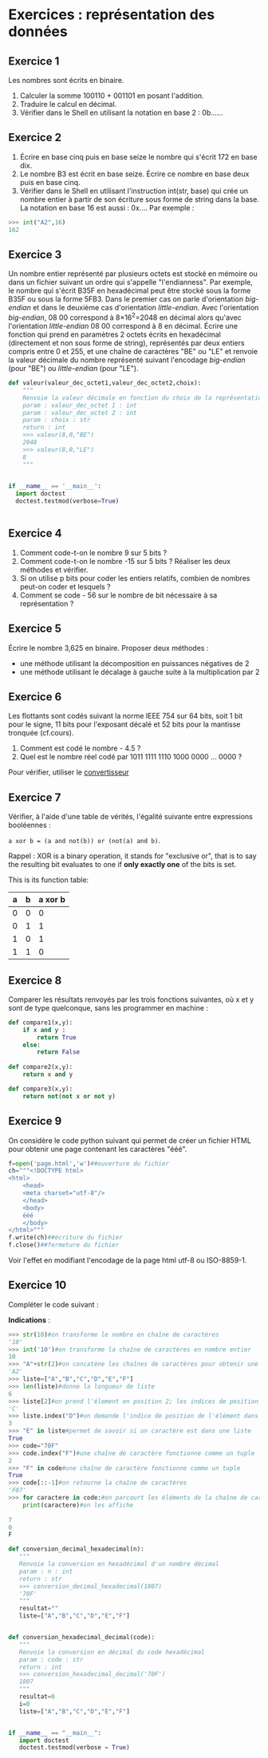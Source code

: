 # Exercices : représentation des données 

## Exercice 1

Les nombres sont écrits en binaire.
1. Calculer la somme 100110 + 001101 en posant l'addition.
2. Traduire le calcul en décimal.
3. Vérifier dans le Shell en utilisant la notation en base 2 : 0b......

## Exercice 2

1. Écrire en base cinq puis en base seize le nombre qui s'écrit 172 en base dix.
2. Le nombre B3 est écrit en base seize. Écrire ce nombre en base deux puis en base cinq.
3. Vérifier dans le Shell en utilisant l'instruction int(str, base) qui crée un nombre entier à partir de son écriture sous forme de string dans la base. La notation en base 16 est aussi : 0x....
Par exemple : 

```python 	
>>> int("A2",16)
162
```

## Exercice 3

Un nombre entier représenté par plusieurs octets est stocké en mémoire ou dans un fichier suivant un ordre qui s'appelle "l'endianness". Par exemple, le nombre qui s'écrit B35F en hexadécimal peut être stocké sous la forme B35F ou sous la forme 5FB3.
Dans le premier cas on parle d'orientation _big-endian_ et dans le deuxième cas d'orientation _little-endian_. Avec l'orientation _big-endian_, 08 00 correspond à 8×16<sup>2</sup>=2048 en décimal alors qu'avec l'orientation _little-endian_ 08 00 correspond à 8 en décimal.
Écrire une fonction qui prend en paramètres 2 octets écrits en hexadécimal (directement et non sous forme de string), représentés par deux entiers compris entre 0 et 255, et une chaîne de caractères "BE" ou "LE" et renvoie la valeur décimale du nombre représenté suivant l'encodage _big-endian_ (pour "BE") ou _little-endian_ (pour "LE").

```Python
def valeur(valeur_dec_octet1,valeur_dec_octet2,choix):
    """
    Renvoie la valeur décimale en fonction du choix de la représentation
    param : valeur_dec_octet 1 : int
    param : valeur_dec_octet 2 : int
    param : choix : str
    return : int
    >>> valeur(8,0,"BE")
    2048
    >>> valeur(8,0,"LE")
    8
    """

    
if __name__ == '__main__':
  import doctest
  doctest.testmod(verbose=True)
  
```


## Exercice 4

1. Comment code-t-on le nombre 9 sur 5 bits ?
2. Comment code-t-on le nombre -15 sur 5 bits ? Réaliser les deux méthodes et vérifier.
3. Si on utilise p bits pour coder les entiers relatifs, combien de nombres peut-on coder et lesquels ?
4. Comment se code - 56 sur le nombre de bit nécessaire à sa représentation ?

## Exercice 5

Écrire le nombre 3,625 en binaire.
Proposer deux méthodes :
- une méthode utilisant la décomposition en puissances négatives de 2
- une méthode utilisant le décalage à gauche suite à la multiplication par 2

## Exercice 6

Les flottants sont codés suivant la norme IEEE 754 sur 64 bits, soit 1 bit pour le signe, 11 bits pour l'exposant décalé et 52 bits pour la mantisse tronquée (cf.cours).
1. Comment est codé le nombre - 4.5 ?
2. Quel est le nombre réel codé par 1011 1111 1110 1000 0000 ... 0000 ?

Pour vérifier, utiliser le [convertisseur](https://www.binaryconvert.com/result_double.html?decimal=050048)
## Exercice 7

Vérifier, à l'aide d'une table de vérités, l'égalité suivante entre expressions booléennes : 

`a xor b = (a and not(b)) or (not(a) and b)`.

Rappel : XOR is a binary operation, it stands for "exclusive or", that is to say the resulting bit evaluates to one if **only exactly one** of the bits is set.

This is its function table:

a | b | a xor b
--|---|------
0 | 0 | 0
0 | 1 | 1
1 | 0 | 1
1 | 1 | 0


## Exercice 8

Comparer les résultats renvoyés par les trois fonctions suivantes, où x et y sont de type quelconque, sans les programmer en machine :
```python
def compare1(x,y):
    if x and y :
        return True
    else:
        return False
    
def compare2(x,y):
    return x and y

def compare3(x,y):
    return not(not x or not y)
```

## Exercice 9 

On considère le code python suivant qui permet de créer un fichier HTML pour obtenir une page contenant les caractères "ééé".

```python
f=open('page.html','w')##ouverture du fichier
ch="""<!DOCTYPE html>
<html>
    <head>
    <meta charset="utf-8"/>
    </head>
    <body>
    ééé
    </body>
</html>"""
f.write(ch)##écriture du fichier
f.close()##fermeture du fichier 
```

Voir l'effet en modifiant l'encodage de la page html utf-8 ou ISO-8859-1.

## Exercice 10

Compléter le code suivant :

**Indications** :

```python
>>> str(10)#on transforme le nombre en chaîne de caractères
'10'
>>> int('10')#on transforme la chaîne de caractères en nombre entier
10
>>> "A"+str(2)#on concatène les chaînes de caractères pour obtenir une plus longue chaîne
'A2'
>>> liste=["A","B","C","D","E","F"]
>>> len(liste)#donne la longueur de liste
6
>>> liste[2]#on prend l'élement en position 2; les indices de position commencent à 0 jusque len(liste)-1.
'C'
>>> liste.index("D")#on demande l'indice de position de l'élément dans la liste (ou dans le tuple ou dans la chaîne)
3
>>> "E" in liste#permet de savoir si un caractère est dans une liste
True
>>> code="70F"
>>> code.index("F")#une chaîne de caractère fonctionne comme un tuple
2
>>> "F" in code#une chaîne de caractère fonctionne comme un tuple
True
>>> code[::-1]#on retourne la chaîne de caractères
'F07'
>>> for caractere in code:#on parcourt les éléments de la chaîne de caractères
    print(caractere)#on les affiche
    
7
0
F
```

 ```python
 def conversion_decimal_hexadecimal(n):
    """
    Renvoie la conversion en hexadécimal d'un nombre décimal
    param : n : int
    return : str
    >>> conversion_decimal_hexadecimal(1807)
    '70F'
    """
    resultat=""
    liste=["A","B","C","D","E","F"]


def conversion_hexadecimal_decimal(code):
    """
    Renvoie la conversion en décimal du code hexadécimal
    param : code : str
    return : int
    >>> conversion_hexadecimal_decimal('70F')
    1807
    """
    resultat=0
    i=0
    liste=["A","B","C","D","E","F"]


if __name__ == "__main__":
    import doctest
    doctest.testmod(verbose = True)  
```

